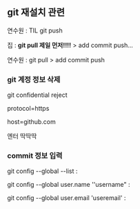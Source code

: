 ## git 재설치 관련

연수원 : TIL git push

집 : **git pull 제일 먼저!!!!** > add commit push...

연수원 : git pull > add commit push



###  git 계정 정보 삭제 

git confidential reject

protocol=https

host=github.com

엔터 딱딱딱

### commit 정보 입력

git config --global --list :

git config --global user.name ''username" :

git config --global user.email 'useremail' :